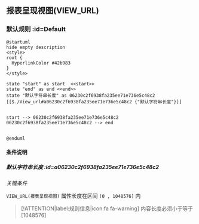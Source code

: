 ## 报表呈现视图(VIEW_URL) <!-- {docsify-ignore-all} -->

   

### 默认规则 :id=Default

```plantuml
@startuml
hide empty description
<style>
root {
  HyperlinkColor #42b983
}
</style>

state "start" as start  <<start>>
state "end" as end <<end>>
state "默认字符串长度" as 06230c2f6938fa235ee71e736e5c48c2 [[$./View_url#a06230c2f6938fa235ee71e736e5c48c2 {"默认字符串长度"}]]


start --> 06230c2f6938fa235ee71e736e5c48c2 
06230c2f6938fa235ee71e736e5c48c2 --> end 


@enduml
```

#### 条件说明

##### 默认字符串长度 :id=a06230c2f6938fa235ee71e736e5c48c2


*关键条件*


`VIEW_URL(报表呈现视图)` 属性长度在区间 `(0 , 1048576]` 内

> [!ATTENTION|label:规则信息|icon:fa fa-warning]
> 内容长度必须小于等于[1048576]







